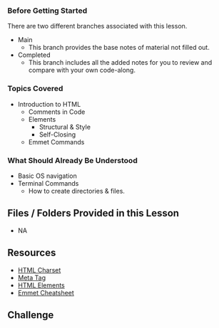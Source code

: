 ### Before Getting Started
There are two different branches associated with this lesson.
- Main
  - This branch provides the base notes of material not filled out.
- Completed
  - This branch includes all the added notes for you to review and compare with your own code-along.

### Topics Covered
- Introduction to HTML
  - Comments in Code
  - Elements
    - Structural & Style
    - Self-Closing
  - Emmet Commands

### What Should Already Be Understood
- Basic OS navigation
- Terminal Commands
  - How to create directories & files.

## Files / Folders Provided in this Lesson
- NA

## Resources
- [HTML Charset](https://www.w3schools.com/html/html_charset.asp)
- [Meta Tag](https://learn.microsoft.com/en-us/windows/win32/win7appqual/use-the-meta-tag-to-ensure-future-compatibility)
- [HTML Elements](https://www.w3schools.com/html/html_elements.asp)
- [Emmet Cheatsheet](https://devhints.io/emmet)

## Challenge
